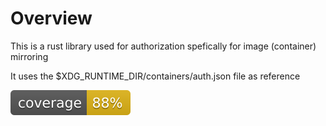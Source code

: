 # Overview

This is a rust library used for authorization spefically for image (container) mirroring

It uses the $XDG_RUNTIME_DIR/containers/auth.json file as reference

![Badges](assets/flat.svg)
